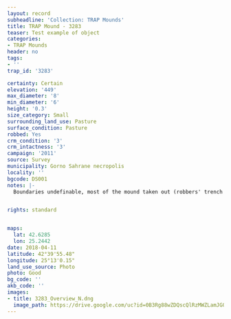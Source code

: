 ```yaml
---
layout: record
subheadline: 'Collection: TRAP Mounds'
title: TRAP Mound - 3283
teaser: Test example of object
categories:
- TRAP Mounds
header: no
tags:
- ''
trap_id: '3283'

certainty: Certain
elevation: '449'
max_diameter: '8'
min_diameter: '6'
height: '0.3'
size_category: Small
surrounding_land_use: Pasture
surface_condition: Pasture
robbed: Yes
crm_condition: '3'
crm_intactness: '3'
campaign: '2011'
source: Survey
municipality: Gorno Sahrane necropolis
locality: ''
bgcode: DS001
notes: |-
  Boundaries undefinable, most of the mound taken out (robbers' trench in the middle).


rights: standard


maps:
  lat: 42.6285
  lon: 25.2442
date: 2018-04-11
latitude: 42°39'55.48"
longitude: 25°13'0.15"
land_use_source: Photo
photo: Good
bg_code: ''
akb_code: ''
images:
- title: 3283_Overview_N.dng
  image_path: https://drive.google.com/uc?id=0B3Rg88wZDQscQlRzMWZLamJGOU0
---
```


